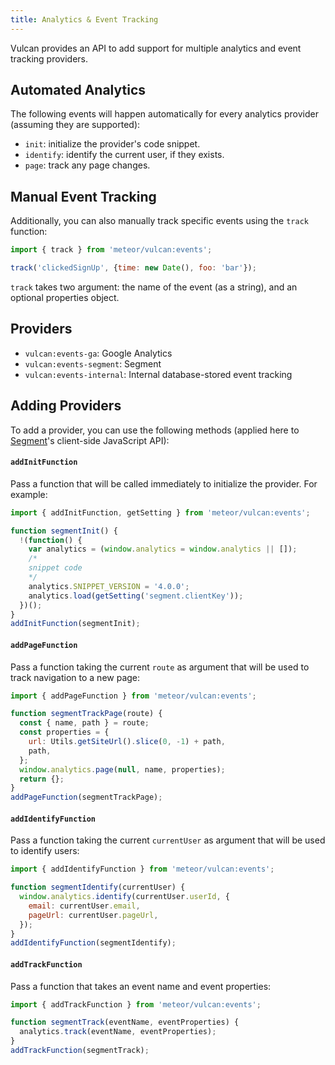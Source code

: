 ```yaml
---
title: Analytics & Event Tracking
---
```


Vulcan provides an API to add support for multiple analytics and event tracking providers. 

## Automated Analytics

The following events will happen automatically for every analytics provider (assuming they are supported):

- `init`: initialize the provider's code snippet. 
- `identify`: identify the current user, if they exists.
- `page`: track any page changes. 

## Manual Event Tracking

Additionally, you can also manually track specific events using the `track` function:

```js
import { track } from 'meteor/vulcan:events';

track('clickedSignUp', {time: new Date(), foo: 'bar'});
```

`track` takes two argument: the name of the event (as a string), and an optional properties object. 

## Providers

- `vulcan:events-ga`: Google Analytics
- `vulcan:events-segment`: Segment
- `vulcan:events-internal`: Internal database-stored event tracking

## Adding Providers

To add a provider, you can use the following methods (applied here to [Segment](https://segment.com/)'s client-side JavaScript API): 

#### `addInitFunction`

Pass a function that will be called immediately to initialize the provider. For example:

```js
import { addInitFunction, getSetting } from 'meteor/vulcan:events';

function segmentInit() {
  !(function() {
    var analytics = (window.analytics = window.analytics || []);
    /*
    snippet code
    */
    analytics.SNIPPET_VERSION = '4.0.0';
    analytics.load(getSetting('segment.clientKey'));
  })();
}
addInitFunction(segmentInit);
```

#### `addPageFunction`

Pass a function taking the current `route` as argument that will be used to track navigation to a new page:

```js
import { addPageFunction } from 'meteor/vulcan:events';

function segmentTrackPage(route) {
  const { name, path } = route;
  const properties = {
    url: Utils.getSiteUrl().slice(0, -1) + path,
    path,
  };
  window.analytics.page(null, name, properties);
  return {};
}
addPageFunction(segmentTrackPage);
```

#### `addIdentifyFunction`

Pass a function taking the current `currentUser` as argument that will be used to identify users:

```js
import { addIdentifyFunction } from 'meteor/vulcan:events';

function segmentIdentify(currentUser) {
  window.analytics.identify(currentUser.userId, {
    email: currentUser.email,
    pageUrl: currentUser.pageUrl,
  });
}
addIdentifyFunction(segmentIdentify);
```

#### `addTrackFunction`

Pass a function that takes an event name and event properties:

```js
import { addTrackFunction } from 'meteor/vulcan:events';

function segmentTrack(eventName, eventProperties) {
  analytics.track(eventName, eventProperties);
}
addTrackFunction(segmentTrack);
```
